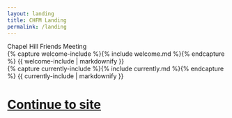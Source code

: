 ```yaml
---
layout: landing
title: CHFM Landing
permalink: /landing
---
```


<div class="container-fluid" id="landingBase">
  <div class="row justify-content-center">
    <div class="col-12 noPadding" id="bigImage">
      <div class="parallax"></div>
      <!-- <img class="img-fluid" src="/assets/images/quaker-meeting.jpg" /> -->
    </div>
    <div class="col" id="chfmOverlay">
      Chapel Hill Friends Meeting
    </div>
  </div>
  <div class="row justify-content-center mt-4 px-auto" id="aboutUs">
    <div class="col-md-4">
      {% capture welcome-include %}{% include welcome.md %}{% endcapture %}
      {{ welcome-include | markdownify }}
    </div>
    <div class="col-md-4">
      {% capture currently-include %}{% include currently.md %}{% endcapture %}
      {{ currently-include | markdownify }}
    </div>
  </div>
  <div class="row justify-content-center mt-4 px-auto" id="linkToHome">
    <a href="/"><h1>Continue to site</h1></a>
  </div>
</div>
